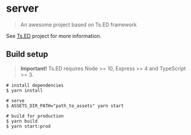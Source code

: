 # server

> An awesome project based on Ts.ED framework

See [Ts.ED](https://tsed.io) project for more information.

## Build setup

> **Important!** Ts.ED requires Node >= 10, Express >= 4 and TypeScript >= 3.

```batch
# install dependencies
$ yarn install

# serve
$ ASSETS_DIR_PATH="path_to_assets" yarn start

# build for production
$ yarn build
$ yarn start:prod
```
